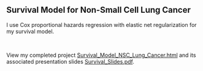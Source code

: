 ## Survival Model for Non-Small Cell Lung Cancer

I use Cox proportional hazards regression with elastic net regularization for my survival model.

<br>

View my completed project [Survival_Model_NSC_Lung_Cancer.html](https://htmlpreview.github.io/?https://raw.githubusercontent.com/joe-aquino/survival_analysis/master/Survival_Model_NSC_Lung_Cancer.html) and its associated presentation slides [Survival_Slides.pdf](https://github.com/joe-aquino/survival_analysis/blob/master/Survival_Slides.pdf).
